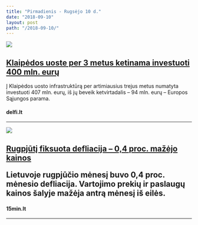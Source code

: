 ```yaml
---
title: "Pirmadienis - Rugsėjo 10 d."
date: "2018-09-10"
layout: post
path: "/2018-09-10/"
---
```


<div class="post-item">
  <a href="https://www.delfi.lt/verslas/verslas/klaipedos-uoste-per-3-metus-ketinama-investuoti-400-mln-euru.d?id=79029889" target="_blank">
    <div class="post-img">
      <img src="https://g2.dcdn.lt/images/pix/880x550/SKgqXtF7CNc/klaipedos-juru-uostas-76033937.jpg">
    </div>
    </a>
  <div class="post-text">
    <a href="https://www.delfi.lt/verslas/verslas/klaipedos-uoste-per-3-metus-ketinama-investuoti-400-mln-euru.d?id=79029889" target="_blank">
      <h2>Klaipėdos uoste per 3 metus ketinama investuoti 400 mln. eurų</h2>
    </a>
    <p>Į Klaipėdos uosto infrastruktūrą per artimiausius trejus metus numatyta investuoti 407 mln. eurų, iš jų beveik ketvirtadalis – 94 mln. eurų – Europos Sąjungos parama.</p>
    <h4><i class="fa fa-globe"></i> delfi.lt</h4>
  </div>
</div>

<hr>


<div class="post-item">
  <a href="https://www.15min.lt/verslas/naujiena/finansai/rugpjuti-fiksuota-defliacija-0-4-proc-mazejo-kainos-662-1027266" target="_blank">
    <div class="post-img">
      <img src="https://s1.15min.lt/static/cache/OTI1eDYxMCw3MDJ4MjU3LDYxNjIwOSxvcmlnaW5hbCwsaWQ9NDAxOTQ0NCZkYXRlPTIwMTglMkYwNyUyRjA0LDE4MTUzMjU3NzM=/palangos-turgus-5b3c79716acaa.jpg">
    </div>
    </a>
  <div class="post-text">
    <a href="https://www.15min.lt/verslas/naujiena/finansai/rugpjuti-fiksuota-defliacija-0-4-proc-mazejo-kainos-662-1027266" target="_blank">
      <h2>Rugpjūtį fiksuota defliacija – 0,4 proc. mažėjo kainos</a>
    <p>Lietuvoje rugpjūčio mėnesį buvo 0,4 proc. mėnesio defliacija. Vartojimo prekių ir paslaugų kainos šalyje mažėja antrą mėnesį iš eilės.</p>
    <h4><i class="fa fa-globe"></i> 15min.lt</h4>
  </div>
</div>

<hr>




